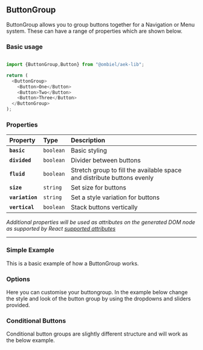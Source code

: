 ## ButtonGroup

ButtonGroup allows you to group buttons together for a Navigation or Menu system. These can have a range of properties which are shown below.

### Basic usage


``` javascript

import {ButtonGroup,Button} from "@ombiel/aek-lib";

return (
  <ButtonGroup>
    <Button>One</Button>
    <Button>Two</Button>
    <Button>Three</Button>
  </ButtonGroup>
);

```

### Properties

| Property        | Type      | Description                                                             |
|:----------------|:----------|:------------------------------------------------------------------------|
| **`basic`**     | `boolean` | Basic styling                                                           |
| **`divided`**   | `boolean` | Divider between buttons                                                 |
| **`fluid`**     | `boolean` | Stretch group to fill the available space and distribute buttons evenly |
| **`size`**      | `string`  | Set size for buttons                                                    |
| **`variation`** | `string`  | Set a style variation for buttons                                       |
| **`vertical`**  | `boolean` | Stack buttons vertically                                                |


_Additional properties will be used as attributes on the generated DOM node as supported by React [supported attributes](https://facebook.github.io/react/docs/tags-and-attributes.html#html-attributes)_

--------

### Simple Example

This is a basic example of how a ButtonGroup works.

<script type="text/aek-example" data-ex="148604109742624462431" >

  import {ButtonGroup,Button} from "@ombiel/aek-lib";

  return (
    <ButtonGroup>
      <Button>One</Button>
      <Button>Two</Button>
      <Button>Three</Button>
    </ButtonGroup>
  );

</script>


### Options

Here you can customise your buttongroup. In the example below change the style and look of the button group by using the dropdowns and sliders provided.

<script type="text/aek-example" data-component="Example" data-contained data-ex="148604109742622383618" >

  import {
    ButtonGroup,
    Button,
    Grid,
    Row,
    Col,
    Toggle,
    Field,
    Segment,
  } from "@ombiel/aek-lib";

  const variations = [["-",null],"primary","secondary","positive","negative","prime","alt"];

  const sizes = ["mini","tiny","small","medium","large","big","huge","massive"];

  class PropToggle extends React.Component {

    toggleState = ()=>{
      const {toggleState,propName} = this.props;
      toggleState(propName);
    }

    render() {
      const {propName,checked} = this.props;

      return (
        <div style={{marginBottom:"0.3em"}}>
          <Toggle label={propName} checked={checked} onChange={this.toggleState} />
        </div>
      );
    }

  }

  class Example extends React.Component {

    constructor() {
      super();
      this.state = {
        divided:false,
        vertical:false,
        fluid:false,
        basic:false,
        size:"medium"
      };
    }

    toggleState = (propName)=>{
      this.setState({[propName]:!this.state[propName]});
    }

    changeVariation = (e,name,val)=>{
      this.setState({[name]:val});
    }

    render() {

      const state = this.state;

      var toggles = ["divided","vertical","fluid","basic"].map((propName)=>{
        return <PropToggle toggleState={this.toggleState} propName={propName} checked={state[propName]} key={propName} />;
      });

      return (
        <div>
          <Segment>
            <Grid className="ui form">
              <Row>
                <Col>{toggles}</Col>
                <Col>
                  <Field type="select" onChange={this.changeVariation} name="variation" label="variation" value={state.variation} options={variations} size="mini" style={{marginBottom:"0.3em"}} />
                  <Field type="select" onChange={this.changeVariation} name="size" label="size" value={state.size} options={sizes} size="mini"/>
                </Col>
              </Row>
            </Grid>
          </Segment>

          <Segment>
            <ButtonGroup {...state} style={{marginBottom:"1em"}}>
              <Button icon="home"/>
              <Button icon="rocket"/>
              <Button icon="dashboard"/>
            </ButtonGroup>

            <ButtonGroup {...state} style={{marginBottom:"1em"}}>
              <Button>One</Button>
              <Button>Two</Button>
              <Button>Three</Button>
            </ButtonGroup>

            <ButtonGroup {...state} style={{marginBottom:"1em"}}>
              <Button icon="home">One</Button>
              <Button icon="rocket">Two</Button>
              <Button icon="dashboard">Three</Button>
            </ButtonGroup>

            <ButtonGroup {...state} style={{marginBottom:"1em"}}>
              <Button icon="home" iconBox>One</Button>
              <Button icon="rocket" iconBox>Two</Button>
              <Button icon="dashboard" iconBox>Three</Button>
            </ButtonGroup>

            <ButtonGroup {...state} style={{marginBottom:"1em"}}>
              <Button icon="backward"/>
              <Button iconBox icon="circle" variation="negative">Record</Button>
              <Button icon="play">Play</Button>
              <Button icon="forward"/>
            </ButtonGroup>

            <ButtonGroup {...state} style={{marginBottom:"1em"}}>
              <Button icon="backward" disabled/>
              <Button iconBox icon="circle" variation="negative" disabled>Record</Button>
              <Button icon="play" variation="positive" disabled>Play</Button>
              <Button icon="stop" variation="alt" disabled>Stop</Button>
              <Button icon="forward" disabled/>
            </ButtonGroup>

          </Segment>

        </div>
      );
    }
  }

</script>


### Conditional Buttons

Conditional button groups are slightly different structure and will work as the below example.

<script type="text/aek-example" data-ex="148604109742600021457" >

  import {ButtonGroup,Button,Or} from "@ombiel/aek-lib";

  return (
    <div>
      <ButtonGroup>
        <Button variation="positive">Yes</Button>
        <Or/>
        <Button variation="negative">No</Button>
        <Or/>
        <Button>Maybe</Button>
      </ButtonGroup>
    </div>
  );

</script>
